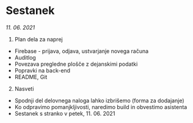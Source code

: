 # Sestanek
*11. 06. 2021*

1. Plan dela za naprej
  * Firebase - prijava, odjava, ustvarjanje novega računa
  * Auditlog
  * Povezava pregledne plošče z dejanskimi podatki
  * Popravki na back-end
  * README, Git

2. Nasveti
  * Spodnji del delovnega naloga lahko izbrišemo (forma za dodajanje)
  * Ko odpravimo pomanjkljivosti, naredimo build in obvestimo asistenta
  * Sestanek s stranko v petek, 11. 06. 2021
